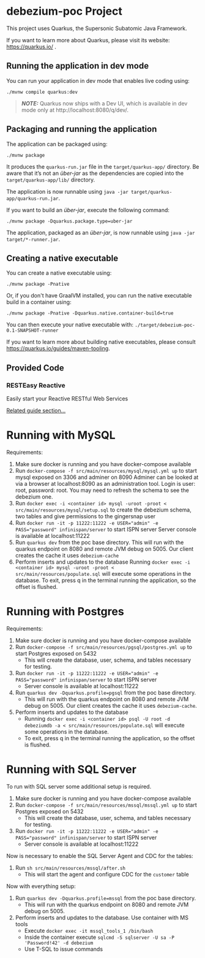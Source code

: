 # debezium-poc Project

This project uses Quarkus, the Supersonic Subatomic Java Framework.

If you want to learn more about Quarkus, please visit its website: https://quarkus.io/ .

## Running the application in dev mode

You can run your application in dev mode that enables live coding using:
```shell script
./mvnw compile quarkus:dev
```

> **_NOTE:_**  Quarkus now ships with a Dev UI, which is available in dev mode only at http://localhost:8080/q/dev/.

## Packaging and running the application

The application can be packaged using:
```shell script
./mvnw package
```
It produces the `quarkus-run.jar` file in the `target/quarkus-app/` directory.
Be aware that it’s not an _über-jar_ as the dependencies are copied into the `target/quarkus-app/lib/` directory.

The application is now runnable using `java -jar target/quarkus-app/quarkus-run.jar`.

If you want to build an _über-jar_, execute the following command:
```shell script
./mvnw package -Dquarkus.package.type=uber-jar
```

The application, packaged as an _über-jar_, is now runnable using `java -jar target/*-runner.jar`.

## Creating a native executable

You can create a native executable using: 
```shell script
./mvnw package -Pnative
```

Or, if you don't have GraalVM installed, you can run the native executable build in a container using: 
```shell script
./mvnw package -Pnative -Dquarkus.native.container-build=true
```

You can then execute your native executable with: `./target/debezium-poc-0.1-SNAPSHOT-runner`

If you want to learn more about building native executables, please consult https://quarkus.io/guides/maven-tooling.

## Provided Code

### RESTEasy Reactive

Easily start your Reactive RESTful Web Services

[Related guide section...](https://quarkus.io/guides/getting-started-reactive#reactive-jax-rs-resources)

# Running with MySQL

Requirements:

1. Make sure docker is running and you have docker-compose available
2. Run `docker-compose -f src/main/resources/mysql/mysql.yml up` to start mysql exposed on 3306 and adminer on 8090
  Adminer can be looked at via a browser at localhost:8090 as an administration tool. Login is user: root, password: root. You may need to refresh the schema to see the debezium one.
3. Run `docker exec -i <container id> mysql -uroot -proot < src/main/resources/mysql/setup.sql` to create the debezium schema, two tables and give permissions to the gingersnap user
4. Run `docker run -it -p 11222:11222 -e USER="admin" -e PASS="password" infinispan/server` to start ISPN server
  Server console is available at localhost:11222
5. Run `quarkus dev` from the poc base directory.
  This will run with the quarkus endpoint on 8080 and remote JVM debug on 5005. Our client creates the cache it uses `debezium-cache`
6. Perform inserts and updates to the database
  Running `docker exec -i <container id> mysql -uroot -proot < src/main/resources/populate.sql` will execute some operations in the database.
  To exit, press q in the terminal running the application, so the offset is flushed.

# Running with Postgres

Requirements:

1. Make sure docker is running and you have docker-compose available
2. Run `docker-compose -f src/main/resources/pgsql/postgres.yml up` to start Postgres exposed on 5432
   * This will create the database, user, schema, and tables necessary for testing.
3. Run `docker run -it -p 11222:11222 -e USER="admin" -e PASS="password" infinispan/server` to start ISPN server 
   * Server console is available at localhost:11222
4. Run `quarkus dev -Dquarkus.profile=pgsql` from the poc base directory.
   * This will run with the quarkus endpoint on 8080 and remote JVM debug on 5005. Our client creates the cache it uses `debezium-cache`.
5. Perform inserts and updates to the database
   * Running `docker exec -i <container id> psql -U root -d debeziumdb -a < src/main/resources/populate.sql` will execute some operations in the database.
   * To exit, press q in the terminal running the application, so the offset is flushed.

# Running with SQL Server

To run with SQL server some additional setup is required.

1. Make sure docker is running and you have docker-compose available
2. Run `docker-compose -f src/main/resources/mssql/mssql.yml up` to start Postgres exposed on 5432
    * This will create the database, user, schema, and tables necessary for testing.
3. Run `docker run -it -p 11222:11222 -e USER="admin" -e PASS="password" infinispan/server` to start ISPN server
    * Server console is available at localhost:11222

Now is necessary to enable the SQL Server Agent and CDC for the tables:

1. Run `sh src/main/resources/mssql/after.sh`
   * This will start the agent and configure CDC for the `customer` table

Now with everything setup:

1. Run `quarkus dev -Dquarkus.profile=mssql` from the poc base directory.
    * This will run with the quarkus endpoint on 8080 and remote JVM debug on 5005.
2. Perform inserts and updates to the database. Use container with MS tools
    * Execute `docker exec -it mssql_tools_1 /bin/bash`
    * Inside the container execute `sqlcmd -S sqlserver -U sa -P 'Password!42' -d debezium`
    * Use T-SQL to issue commands
